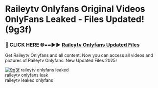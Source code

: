 # Raileytv Onlyfans Original Videos 0nlyFans Leaked - Files Updated! (9g3f)

<h3>🔴 CLICK HERE 🌐==►► <a href="https://tinyurl.com/2wckxsce" rel="nofollow">Raileytv Onlyfans Updated Files</a></h3>

Get Raileytv Onlyfans and all content. Now you can access all videos and pictures of Raileytv Onlyfans. New Updated Files 2025!

[![9g3f](https://i.imgur.com/AFduVYN.gif)](https://tinyurl.com/2wckxsce)
raileytv onlyfans leaked<br>
raileytv onlyfans leak<br>
raileytv leaked onlyfans
